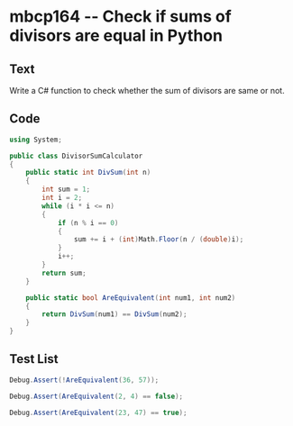 # mbcp164 -- Check if sums of divisors are equal in Python

## Text

Write a C# function to check whether the sum of divisors are same or not.

## Code

```csharp
using System;

public class DivisorSumCalculator
{
    public static int DivSum(int n)
    {
        int sum = 1;
        int i = 2;
        while (i * i <= n)
        {
            if (n % i == 0)
            {
                sum += i + (int)Math.Floor(n / (double)i);
            }
            i++;
        }
        return sum;
    }

    public static bool AreEquivalent(int num1, int num2)
    {
        return DivSum(num1) == DivSum(num2);
    }
}
```

## Test List

```csharp
Debug.Assert(!AreEquivalent(36, 57));
```

```csharp
Debug.Assert(AreEquivalent(2, 4) == false);
```

```csharp
Debug.Assert(AreEquivalent(23, 47) == true);
```
